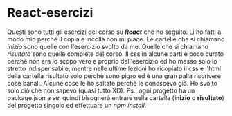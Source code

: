 # React-esercizi

Questi sono tutti gli esercizi del corso su **_React_** che ho seguito. Li ho fatti a modo mio perchè il copia e incolla non mi piace.
Le cartelle che si chiamano _inizio_ sono quelle con l'esercizio svolto da me. Quelle che si chiamano _risultato_ sono quelle complete del corso.
Il css in alcune parti è poco curato perchè non era lo scopo vero e proprio dell'esercizio ed ho messo solo lo stretto indispensabile, mentre nelle ultime lezioni ho ricopiato il css e l'html della cartella risultato solo perchè sono pigro ed è una gran palla riscrivere cose banali.
Alcune cose le ho saltate perchè le conoscevo già. Ho svolto solo ciò che non sapevo (quasi tutto XD).
Ps.: ogni progetto ha un package.json a se, quindi bisognerà entrare nella cartella (**inizio** o **risultato**) del progetto singolo ed effettuare un _npm install_.
